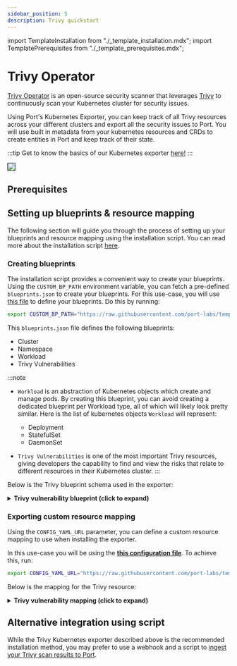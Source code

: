 ```yaml
---
sidebar_position: 5
description: Trivy quickstart
---
```


import TemplateInstallation from "./_template_installation.mdx";
import TemplatePrerequisites from "./_template_prerequisites.mdx";

# Trivy Operator

[Trivy Operator](https://github.com/aquasecurity/trivy-operator) is an open-source security scanner that leverages [Trivy](https://github.com/aquasecurity/trivy) to continuously scan your Kubernetes cluster for security issues.

Using Port's Kubernetes Exporter, you can keep track of all Trivy resources across your different clusters and export
all the security issues to Port. You will use built in metadata from your kubernetes resources and CRDs to create entities in
Port and keep track of their state.

:::tip
Get to know the basics of our Kubernetes exporter [here!](/build-your-software-catalog/sync-data-to-catalog/kubernetes/kubernetes.md)
:::

<img src="/img/build-your-software-catalog/sync-data-to-catalog/kubernetes/k8sTrivyOperatorView.png" border="1px"/>

## Prerequisites

<TemplatePrerequisites />

## Setting up blueprints & resource mapping

The following section will guide you through the process of setting up your blueprints and resource mapping using the
installation script. You can read more about the installation script [here](#how-does-the-installation-script-work).

### Creating blueprints

The installation script provides a convenient way to create your blueprints. Using the `CUSTOM_BP_PATH` environment
variable, you can fetch a pre-defined `blueprints.json` to create your blueprints. For this use-case, you will
use [this file](https://github.com/port-labs/template-assets/blob/main/kubernetes/blueprints/trivy-blueprints.json) to
define your blueprints. Do this by running:

```bash showLineNumbers
export CUSTOM_BP_PATH="https://raw.githubusercontent.com/port-labs/template-assets/main/kubernetes/blueprints/trivy-blueprints.json"
```

This `blueprints.json` file defines the following blueprints:

- Cluster
- Namespace
- Workload
- Trivy Vulnerabilities

:::note

- `Workload` is an abstraction of Kubernetes objects which create and manage pods.
  By creating this blueprint, you can avoid creating a dedicated blueprint per Workload type, all of which will likely
  look pretty similar.
  Here is the list of kubernetes objects `Workload` will represent:

    - Deployment
    - StatefulSet
    - DaemonSet

- `Trivy Vulnerabilities` is one of the most important Trivy resources, giving developers the capability to find and view the risks that relate to different resources in their Kubernetes cluster.
:::

Below is the Trivy blueprint schema used in the exporter:

<details>
<summary> <b>Trivy vulnerability blueprint (click to expand)</b> </summary>

```json showLineNumbers
{
   "identifier":"trivyVulnerabilities",
   "title":"Trivy Vulnerabilities",
   "icon":"Trivy",
   "schema":{
      "properties":{
         "scanner":{
            "title":"Scanner",
            "type":"string"
         },
         "criticalCount":{
            "title":"Critical Count",
            "type":"number"
         },
         "highCount":{
            "title":"High Count",
            "type":"number"
         },
         "lowCount":{
            "title":"Low Count",
            "type":"number"
         },
         "mediumCount":{
            "title":"Medium Count",
            "type":"number"
         },
         "category":{
            "title":"Category",
            "type":"string"
         },
         "message":{
            "title":"Message",
            "type":"array"
         },
         "severity":{
            "title":"Severity",
            "type":"string",
            "enum":[
               "LOW",
               "MEDIUM",
               "HIGH",
               "CRITICAL",
               "UNKNOWN"
            ],
            "enumColors":{
               "LOW":"green",
               "MEDIUM":"yellow",
               "HIGH":"red",
               "CRITICAL":"red",
               "UNKNOWN":"lightGray"
            }
         },
         "scannerVersion":{
            "title":"Scanner Version",
            "type":"string"
         },
         "createdAt":{
            "title":"Created At",
            "type":"string",
            "format":"date-time"
         }
      },
      "required":[]
   },
   "mirrorProperties":{},
   "calculationProperties":{},
   "aggregationProperties":{},
   "relations":{
      "namespace":{
         "title":"Namespace",
         "target":"namespace",
         "required":false,
         "many":false
      }
   }
}
```
</details>

### Exporting custom resource mapping

Using the `CONFIG_YAML_URL` parameter, you can define a custom resource mapping to use when installing the exporter.

In this use-case you will be using the **[this configuration file](https://github.com/port-labs/template-assets/blob/main/kubernetes/templates/trivy-kubernetes_v1_config.yaml)**. To achieve this, run:

```bash showLineNumbers
export CONFIG_YAML_URL="https://raw.githubusercontent.com/port-labs/template-assets/main/kubernetes/templates/trivy-kubernetes_v1_config.yaml"
```
Below is the mapping for the Trivy resource:
<details>
<summary> <b>Trivy vulnerability mapping (click to expand)</b> </summary>

```yaml showLineNumbers
- kind: aquasecurity.github.io/v1alpha1/configauditreports
  port:
    entity:
      mappings:
        - identifier: .metadata.name + "-" + .metadata.namespace + "-" + env.CLUSTER_NAME
          title: .metadata.name
          icon: '"Trivy"'
          blueprint: '"trivyVulnerabilities"'
          properties:
            scanner: .report.scanner.name
            criticalCount: .report.summary.criticalCount
            highCount: .report.summary.highCount
            lowCount: .report.summary.lowCount
            mediumCount: .report.summary.mediumCount
            category: .report.checks[0].category
            message: .report.checks[0].messages
            severity: .report.checks[0].severity
            scannerVersion: .report.scanner.version
            createdAt: .metadata.creationTimestamp
          relations:
            namespace: .metadata.namespace + "-" + env.CLUSTER_NAME
```
</details>

## Alternative integration using script
While the Trivy Kubernetes exporter described above is the recommended installation method, you may prefer to use a webhook and a script to [ingest your Trivy scan results to Port](/build-your-software-catalog/sync-data-to-catalog/webhook/examples/packages/trivy). 